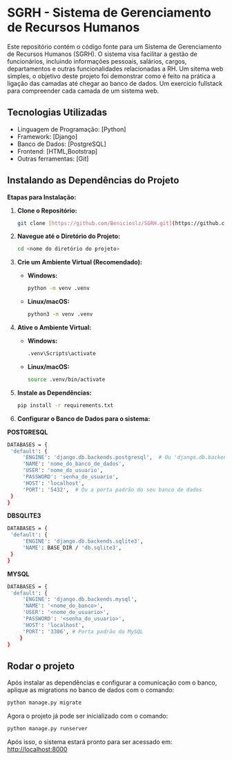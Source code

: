 # SGRH - Sistema de Gerenciamento de Recursos Humanos

Este repositório contém o código fonte para um Sistema de Gerenciamento de Recursos Humanos (SGRH). O sistema visa facilitar a gestão de funcionários, incluindo informações pessoais, salários, cargos, departamentos e outras funcionalidades relacionadas a RH.
Um sitema web simples, o objetivo deste projeto foi demonstrar como é feito na prática a ligação das camadas até chegar ao banco de dados. Um exercicio fullstack para compreender cada camada de um sistema web.

## Tecnologias Utilizadas

* Linguagem de Programação: [Python]
* Framework: [Django]
* Banco de Dados: [PostgreSQL]
* Frontend: [HTML,Bootstrap]
* Outras ferramentas: [Git]

## Instalando as Dependências do Projeto

**Etapas para Instalação:**

1. **Clone o Repositório:**
   ```bash
   git clone [https://github.com/Benicioslz/SGRH.git](https://github.com/Benicioslz/SGRH.git)
   ```

2. **Navegue até o Diretório do Projeto:**
   ```bash
   cd <nome do diretório do projeto>
   ```

3. **Crie um Ambiente Virtual (Recomendado):**
   - **Windows:**
     ```bash
     python -m venv .venv
     ```
   - **Linux/macOS:**
     ```bash
     python3 -m venv .venv
     ```

4. **Ative o Ambiente Virtual:**
   - **Windows:**
     ```bash
     .venv\Scripts\activate
     ```
   - **Linux/macOS:**
     ```bash
     source .venv/bin/activate
     ```

5. **Instale as Dependências:**
   ```bash
   pip install -r requirements.txt
   ```
6. **Configurar o Banco de Dados para o sistema:**

  **POSTGRESQL**
   ```bash
   DATABASES = {
    'default': {
        'ENGINE': 'django.db.backends.postgresql',  # Ou 'django.db.backends.mysql', 'django.db.backends.sqlite3'
        'NAME': 'nome_do_banco_de_dados',
        'USER': 'nome_do_usuario',
        'PASSWORD': 'senha_do_usuario',
        'HOST': 'localhost',
        'PORT': '5432',  # Ou a porta padrão do seu banco de dados
    }
  }
  ```
  
  **DBSQLITE3**
   ```bash
   DATABASES = {
    'default': {
        'ENGINE': 'django.db.backends.sqlite3',
        'NAME': BASE_DIR / 'db.sqlite3',
    }
  }
  ```
  
  **MYSQL**
  ```bash
  DATABASES = {
   'default': {
       'ENGINE': 'django.db.backends.mysql',
       'NAME': '<nome_do_banco>',
       'USER': '<nome_do_usuario>',
       'PASSWORD': '<senha_do_usuario>',
       'HOST': 'localhost',
       'PORT': '3306', # Porta padrão do MySQL
      }
  }
  ```

## Rodar o projeto

Após instalar as dependências e configurar a comunicação com o banco, aplique as migrations no banco de dados com o comando:
```bash
python manage.py migrate
```

Agora o projeto já pode ser inicializado com o comando:
```bash
python manage.py runserver
```

Após isso, o sistema estará pronto para ser acessado em:
[http://localhost:8000](http://localhost:8000)
